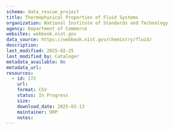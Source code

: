 ```yaml
---
schema: data_rescue_project 
title: Thermophysical Properties of Fluid Systems
organization: National Institute of Standards and Technology
agency: Department of Commerce
websites: webbook.nist.gov
data_source: https://webbook.nist.gov/chemistry/fluid/
description: 
last_modified: 2025-02-25
last_modified_by: Cataloger
metadata_available: No
metadata_url: 
resources:
  - id: 172
    url: 
    format: CSV
    status: In Progress
    size: 
    download_date: 2025-02-13
    maintainer: DRP
    notes: 
---
```

